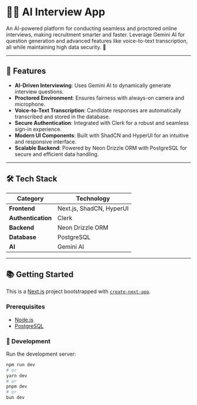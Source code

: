 # 🧑‍💻 AI Interview App  

An AI-powered platform for conducting seamless and proctored online interviews, making recruitment smarter and faster. Leverage Gemini AI for question generation and advanced features like voice-to-text transcription, all while maintaining high data security. 🚀

---

## 🌟 Features  

- **AI-Driven Interviewing**: Uses Gemini AI to dynamically generate interview questions.  
- **Proctored Environment**: Ensures fairness with always-on camera and microphone.  
- **Voice-to-Text Transcription**: Candidate responses are automatically transcribed and stored in the database.  
- **Secure Authentication**: Integrated with Clerk for a robust and seamless sign-in experience.  
- **Modern UI Components**: Built with ShadCN and HyperUI for an intuitive and responsive interface.  
- **Scalable Backend**: Powered by Neon Drizzle ORM with PostgreSQL for secure and efficient data handling.  

---

## 🛠️ Tech Stack  

| **Category**          | **Technology**          |  
|------------------------|-------------------------|  
| **Frontend**          | Next.js, ShadCN, HyperUI |  
| **Authentication**    | Clerk                  |  
| **Backend**           | Neon Drizzle ORM       |  
| **Database**          | PostgreSQL             |  
| **AI**                | Gemini AI              |  

---

## 📚 Getting Started  

This is a [Next.js](https://nextjs.org) project bootstrapped with [`create-next-app`](https://github.com/vercel/next.js/tree/canary/packages/create-next-app).  

### Prerequisites  

- [Node.js](https://nodejs.org/en/)  
- [PostgreSQL](https://www.postgresql.org/)  

### 🚀 Development  

Run the development server:  

```bash  
npm run dev  
# or  
yarn dev  
# or  
pnpm dev  
# or  
bun dev  
